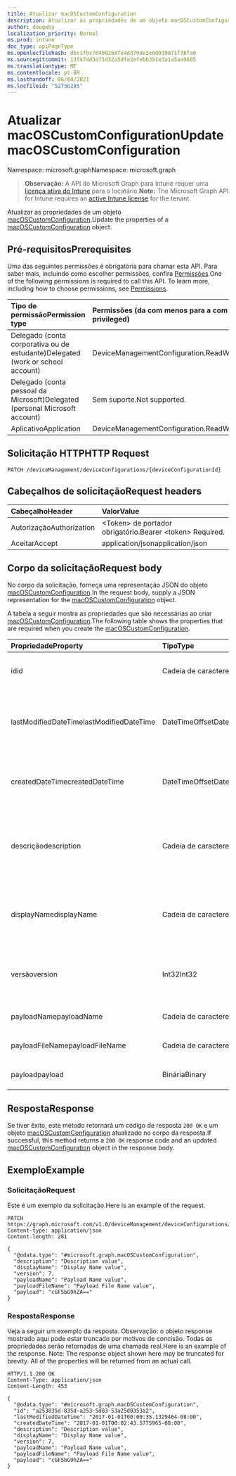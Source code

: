 ```yaml
---
title: Atualizar macOSCustomConfiguration
description: Atualizar as propriedades de um objeto macOSCustomConfiguration.
author: dougeby
localization_priority: Normal
ms.prod: intune
doc_type: apiPageType
ms.openlocfilehash: dbc1fbc70400268fe4d379de3e0d039d71f78fa0
ms.sourcegitcommit: 13f474d3e71d32a5dfe2efebb351e3a1a5aa9685
ms.translationtype: MT
ms.contentlocale: pt-BR
ms.lasthandoff: 06/04/2021
ms.locfileid: "52756285"
---
```

# <a name="update-macoscustomconfiguration"></a><span data-ttu-id="0c5da-103">Atualizar macOSCustomConfiguration</span><span class="sxs-lookup"><span data-stu-id="0c5da-103">Update macOSCustomConfiguration</span></span>

<span data-ttu-id="0c5da-104">Namespace: microsoft.graph</span><span class="sxs-lookup"><span data-stu-id="0c5da-104">Namespace: microsoft.graph</span></span>

> <span data-ttu-id="0c5da-105">**Observação:** A API do Microsoft Graph para Intune requer uma [licença ativa do Intune](https://go.microsoft.com/fwlink/?linkid=839381) para o locatário.</span><span class="sxs-lookup"><span data-stu-id="0c5da-105">**Note:** The Microsoft Graph API for Intune requires an [active Intune license](https://go.microsoft.com/fwlink/?linkid=839381) for the tenant.</span></span>

<span data-ttu-id="0c5da-106">Atualizar as propriedades de um objeto [macOSCustomConfiguration](../resources/intune-deviceconfig-macoscustomconfiguration.md).</span><span class="sxs-lookup"><span data-stu-id="0c5da-106">Update the properties of a [macOSCustomConfiguration](../resources/intune-deviceconfig-macoscustomconfiguration.md) object.</span></span>

## <a name="prerequisites"></a><span data-ttu-id="0c5da-107">Pré-requisitos</span><span class="sxs-lookup"><span data-stu-id="0c5da-107">Prerequisites</span></span>
<span data-ttu-id="0c5da-p101">Uma das seguintes permissões é obrigatória para chamar esta API. Para saber mais, incluindo como escolher permissões, confira [Permissões](/graph/permissions-reference).</span><span class="sxs-lookup"><span data-stu-id="0c5da-p101">One of the following permissions is required to call this API. To learn more, including how to choose permissions, see [Permissions](/graph/permissions-reference).</span></span>

|<span data-ttu-id="0c5da-110">Tipo de permissão</span><span class="sxs-lookup"><span data-stu-id="0c5da-110">Permission type</span></span>|<span data-ttu-id="0c5da-111">Permissões (da com menos para a com mais privilégios)</span><span class="sxs-lookup"><span data-stu-id="0c5da-111">Permissions (from least to most privileged)</span></span>|
|:---|:---|
|<span data-ttu-id="0c5da-112">Delegado (conta corporativa ou de estudante)</span><span class="sxs-lookup"><span data-stu-id="0c5da-112">Delegated (work or school account)</span></span>|<span data-ttu-id="0c5da-113">DeviceManagementConfiguration.ReadWrite.All</span><span class="sxs-lookup"><span data-stu-id="0c5da-113">DeviceManagementConfiguration.ReadWrite.All</span></span>|
|<span data-ttu-id="0c5da-114">Delegado (conta pessoal da Microsoft)</span><span class="sxs-lookup"><span data-stu-id="0c5da-114">Delegated (personal Microsoft account)</span></span>|<span data-ttu-id="0c5da-115">Sem suporte.</span><span class="sxs-lookup"><span data-stu-id="0c5da-115">Not supported.</span></span>|
|<span data-ttu-id="0c5da-116">Aplicativo</span><span class="sxs-lookup"><span data-stu-id="0c5da-116">Application</span></span>|<span data-ttu-id="0c5da-117">DeviceManagementConfiguration.ReadWrite.All</span><span class="sxs-lookup"><span data-stu-id="0c5da-117">DeviceManagementConfiguration.ReadWrite.All</span></span>|

## <a name="http-request"></a><span data-ttu-id="0c5da-118">Solicitação HTTP</span><span class="sxs-lookup"><span data-stu-id="0c5da-118">HTTP Request</span></span>
<!-- {
  "blockType": "ignored"
}
-->
``` http
PATCH /deviceManagement/deviceConfigurations/{deviceConfigurationId}
```

## <a name="request-headers"></a><span data-ttu-id="0c5da-119">Cabeçalhos de solicitação</span><span class="sxs-lookup"><span data-stu-id="0c5da-119">Request headers</span></span>
|<span data-ttu-id="0c5da-120">Cabeçalho</span><span class="sxs-lookup"><span data-stu-id="0c5da-120">Header</span></span>|<span data-ttu-id="0c5da-121">Valor</span><span class="sxs-lookup"><span data-stu-id="0c5da-121">Value</span></span>|
|:---|:---|
|<span data-ttu-id="0c5da-122">Autorização</span><span class="sxs-lookup"><span data-stu-id="0c5da-122">Authorization</span></span>|<span data-ttu-id="0c5da-123">&lt;Token&gt; de portador obrigatório.</span><span class="sxs-lookup"><span data-stu-id="0c5da-123">Bearer &lt;token&gt; Required.</span></span>|
|<span data-ttu-id="0c5da-124">Aceitar</span><span class="sxs-lookup"><span data-stu-id="0c5da-124">Accept</span></span>|<span data-ttu-id="0c5da-125">application/json</span><span class="sxs-lookup"><span data-stu-id="0c5da-125">application/json</span></span>|

## <a name="request-body"></a><span data-ttu-id="0c5da-126">Corpo da solicitação</span><span class="sxs-lookup"><span data-stu-id="0c5da-126">Request body</span></span>
<span data-ttu-id="0c5da-127">No corpo da solicitação, forneça uma representação JSON do objeto [macOSCustomConfiguration](../resources/intune-deviceconfig-macoscustomconfiguration.md).</span><span class="sxs-lookup"><span data-stu-id="0c5da-127">In the request body, supply a JSON representation for the [macOSCustomConfiguration](../resources/intune-deviceconfig-macoscustomconfiguration.md) object.</span></span>

<span data-ttu-id="0c5da-128">A tabela a seguir mostra as propriedades que são necessárias ao criar [macOSCustomConfiguration](../resources/intune-deviceconfig-macoscustomconfiguration.md).</span><span class="sxs-lookup"><span data-stu-id="0c5da-128">The following table shows the properties that are required when you create the [macOSCustomConfiguration](../resources/intune-deviceconfig-macoscustomconfiguration.md).</span></span>

|<span data-ttu-id="0c5da-129">Propriedade</span><span class="sxs-lookup"><span data-stu-id="0c5da-129">Property</span></span>|<span data-ttu-id="0c5da-130">Tipo</span><span class="sxs-lookup"><span data-stu-id="0c5da-130">Type</span></span>|<span data-ttu-id="0c5da-131">Descrição</span><span class="sxs-lookup"><span data-stu-id="0c5da-131">Description</span></span>|
|:---|:---|:---|
|<span data-ttu-id="0c5da-132">id</span><span class="sxs-lookup"><span data-stu-id="0c5da-132">id</span></span>|<span data-ttu-id="0c5da-133">Cadeia de caracteres</span><span class="sxs-lookup"><span data-stu-id="0c5da-133">String</span></span>|<span data-ttu-id="0c5da-134">Chave da entidade.</span><span class="sxs-lookup"><span data-stu-id="0c5da-134">Key of the entity.</span></span> <span data-ttu-id="0c5da-135">Herdada de [deviceConfiguration](../resources/intune-deviceconfig-deviceconfiguration.md)</span><span class="sxs-lookup"><span data-stu-id="0c5da-135">Inherited from [deviceConfiguration](../resources/intune-deviceconfig-deviceconfiguration.md)</span></span>|
|<span data-ttu-id="0c5da-136">lastModifiedDateTime</span><span class="sxs-lookup"><span data-stu-id="0c5da-136">lastModifiedDateTime</span></span>|<span data-ttu-id="0c5da-137">DateTimeOffset</span><span class="sxs-lookup"><span data-stu-id="0c5da-137">DateTimeOffset</span></span>|<span data-ttu-id="0c5da-138">DateTime da última modificação do objeto.</span><span class="sxs-lookup"><span data-stu-id="0c5da-138">DateTime the object was last modified.</span></span> <span data-ttu-id="0c5da-139">Herdada de [deviceConfiguration](../resources/intune-deviceconfig-deviceconfiguration.md)</span><span class="sxs-lookup"><span data-stu-id="0c5da-139">Inherited from [deviceConfiguration](../resources/intune-deviceconfig-deviceconfiguration.md)</span></span>|
|<span data-ttu-id="0c5da-140">createdDateTime</span><span class="sxs-lookup"><span data-stu-id="0c5da-140">createdDateTime</span></span>|<span data-ttu-id="0c5da-141">DateTimeOffset</span><span class="sxs-lookup"><span data-stu-id="0c5da-141">DateTimeOffset</span></span>|<span data-ttu-id="0c5da-142">DateTime em que o objeto foi criado.</span><span class="sxs-lookup"><span data-stu-id="0c5da-142">DateTime the object was created.</span></span> <span data-ttu-id="0c5da-143">Herdada de [deviceConfiguration](../resources/intune-deviceconfig-deviceconfiguration.md)</span><span class="sxs-lookup"><span data-stu-id="0c5da-143">Inherited from [deviceConfiguration](../resources/intune-deviceconfig-deviceconfiguration.md)</span></span>|
|<span data-ttu-id="0c5da-144">descrição</span><span class="sxs-lookup"><span data-stu-id="0c5da-144">description</span></span>|<span data-ttu-id="0c5da-145">Cadeia de caracteres</span><span class="sxs-lookup"><span data-stu-id="0c5da-145">String</span></span>|<span data-ttu-id="0c5da-146">O administrador forneceu a descrição da Configuração do dispositivo.</span><span class="sxs-lookup"><span data-stu-id="0c5da-146">Admin provided description of the Device Configuration.</span></span> <span data-ttu-id="0c5da-147">Herdada de [deviceConfiguration](../resources/intune-deviceconfig-deviceconfiguration.md)</span><span class="sxs-lookup"><span data-stu-id="0c5da-147">Inherited from [deviceConfiguration](../resources/intune-deviceconfig-deviceconfiguration.md)</span></span>|
|<span data-ttu-id="0c5da-148">displayName</span><span class="sxs-lookup"><span data-stu-id="0c5da-148">displayName</span></span>|<span data-ttu-id="0c5da-149">Cadeia de caracteres</span><span class="sxs-lookup"><span data-stu-id="0c5da-149">String</span></span>|<span data-ttu-id="0c5da-150">O administrador forneceu o nome da Configuração do dispositivo.</span><span class="sxs-lookup"><span data-stu-id="0c5da-150">Admin provided name of the device configuration.</span></span> <span data-ttu-id="0c5da-151">Herdada de [deviceConfiguration](../resources/intune-deviceconfig-deviceconfiguration.md)</span><span class="sxs-lookup"><span data-stu-id="0c5da-151">Inherited from [deviceConfiguration](../resources/intune-deviceconfig-deviceconfiguration.md)</span></span>|
|<span data-ttu-id="0c5da-152">versão</span><span class="sxs-lookup"><span data-stu-id="0c5da-152">version</span></span>|<span data-ttu-id="0c5da-153">Int32</span><span class="sxs-lookup"><span data-stu-id="0c5da-153">Int32</span></span>|<span data-ttu-id="0c5da-154">Versão da configuração do dispositivo.</span><span class="sxs-lookup"><span data-stu-id="0c5da-154">Version of the device configuration.</span></span> <span data-ttu-id="0c5da-155">Herdada de [deviceConfiguration](../resources/intune-deviceconfig-deviceconfiguration.md)</span><span class="sxs-lookup"><span data-stu-id="0c5da-155">Inherited from [deviceConfiguration](../resources/intune-deviceconfig-deviceconfiguration.md)</span></span>|
|<span data-ttu-id="0c5da-156">payloadName</span><span class="sxs-lookup"><span data-stu-id="0c5da-156">payloadName</span></span>|<span data-ttu-id="0c5da-157">Cadeia de caracteres</span><span class="sxs-lookup"><span data-stu-id="0c5da-157">String</span></span>|<span data-ttu-id="0c5da-158">Nome que é exibido para o usuário.</span><span class="sxs-lookup"><span data-stu-id="0c5da-158">Name that is displayed to the user.</span></span>|
|<span data-ttu-id="0c5da-159">payloadFileName</span><span class="sxs-lookup"><span data-stu-id="0c5da-159">payloadFileName</span></span>|<span data-ttu-id="0c5da-160">Cadeia de caracteres</span><span class="sxs-lookup"><span data-stu-id="0c5da-160">String</span></span>|<span data-ttu-id="0c5da-161">O nome do arquivo de carga (\*.mobileconfig</span><span class="sxs-lookup"><span data-stu-id="0c5da-161">Payload file name (\*.mobileconfig</span></span> | <span data-ttu-id="0c5da-162">\*.xml).</span><span class="sxs-lookup"><span data-stu-id="0c5da-162">\*.xml).</span></span>|
|<span data-ttu-id="0c5da-163">payload</span><span class="sxs-lookup"><span data-stu-id="0c5da-163">payload</span></span>|<span data-ttu-id="0c5da-164">Binária</span><span class="sxs-lookup"><span data-stu-id="0c5da-164">Binary</span></span>|<span data-ttu-id="0c5da-165">Carga.</span><span class="sxs-lookup"><span data-stu-id="0c5da-165">Payload.</span></span> <span data-ttu-id="0c5da-166">(Matriz de bytes codificados em UTF8)</span><span class="sxs-lookup"><span data-stu-id="0c5da-166">(UTF8 encoded byte array)</span></span>|



## <a name="response"></a><span data-ttu-id="0c5da-167">Resposta</span><span class="sxs-lookup"><span data-stu-id="0c5da-167">Response</span></span>
<span data-ttu-id="0c5da-168">Se tiver êxito, este método retornará um código de resposta `200 OK` e um objeto [macOSCustomConfiguration](../resources/intune-deviceconfig-macoscustomconfiguration.md) atualizado no corpo da resposta.</span><span class="sxs-lookup"><span data-stu-id="0c5da-168">If successful, this method returns a `200 OK` response code and an updated [macOSCustomConfiguration](../resources/intune-deviceconfig-macoscustomconfiguration.md) object in the response body.</span></span>

## <a name="example"></a><span data-ttu-id="0c5da-169">Exemplo</span><span class="sxs-lookup"><span data-stu-id="0c5da-169">Example</span></span>

### <a name="request"></a><span data-ttu-id="0c5da-170">Solicitação</span><span class="sxs-lookup"><span data-stu-id="0c5da-170">Request</span></span>
<span data-ttu-id="0c5da-171">Este é um exemplo da solicitação.</span><span class="sxs-lookup"><span data-stu-id="0c5da-171">Here is an example of the request.</span></span>
``` http
PATCH https://graph.microsoft.com/v1.0/deviceManagement/deviceConfigurations/{deviceConfigurationId}
Content-type: application/json
Content-length: 281

{
  "@odata.type": "#microsoft.graph.macOSCustomConfiguration",
  "description": "Description value",
  "displayName": "Display Name value",
  "version": 7,
  "payloadName": "Payload Name value",
  "payloadFileName": "Payload File Name value",
  "payload": "cGF5bG9hZA=="
}
```

### <a name="response"></a><span data-ttu-id="0c5da-172">Resposta</span><span class="sxs-lookup"><span data-stu-id="0c5da-172">Response</span></span>
<span data-ttu-id="0c5da-p109">Veja a seguir um exemplo da resposta. Observação: o objeto response mostrado aqui pode estar truncado por motivos de concisão. Todas as propriedades serão retornadas de uma chamada real.</span><span class="sxs-lookup"><span data-stu-id="0c5da-p109">Here is an example of the response. Note: The response object shown here may be truncated for brevity. All of the properties will be returned from an actual call.</span></span>
``` http
HTTP/1.1 200 OK
Content-Type: application/json
Content-Length: 453

{
  "@odata.type": "#microsoft.graph.macOSCustomConfiguration",
  "id": "a253835d-835d-a253-5d83-53a25d8353a2",
  "lastModifiedDateTime": "2017-01-01T00:00:35.1329464-08:00",
  "createdDateTime": "2017-01-01T00:02:43.5775965-08:00",
  "description": "Description value",
  "displayName": "Display Name value",
  "version": 7,
  "payloadName": "Payload Name value",
  "payloadFileName": "Payload File Name value",
  "payload": "cGF5bG9hZA=="
}
```




